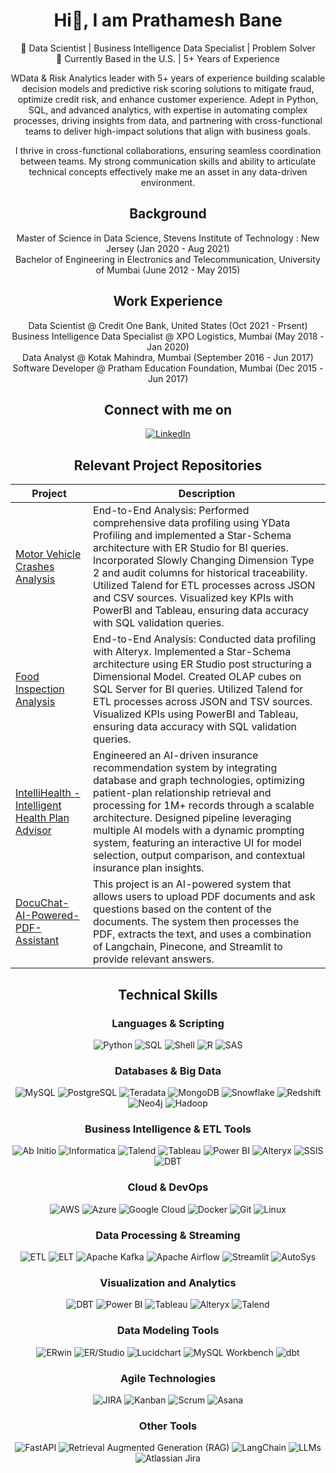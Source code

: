 <div align="center">

# Hi👋, I am Prathamesh Bane

🎯 Data Scientist | Business Intelligence Data Specialist | Problem Solver<br>
📍 Currently Based in the U.S. | 5+ Years of Experience

WData & Risk Analytics leader with 5+ years of experience building scalable decision models and predictive risk scoring solutions to mitigate fraud, optimize credit risk, and enhance customer experience. Adept in Python, SQL, and advanced analytics, with expertise in automating complex processes, driving insights from data, and partnering with cross-functional teams to deliver high-impact solutions that align with business goals.

I thrive in cross-functional collaborations, ensuring seamless coordination between teams. My strong communication skills and ability to articulate technical concepts effectively make me an asset in any data-driven environment.

## Background

Master of Science in Data Science, Stevens Institute of Technology : New Jersey (Jan 2020 - Aug 2021)<br>
Bachelor of Engineering in Electronics and Telecommunication, University of Mumbai (June 2012 - May 2015)

## Work Experience

Data Scientist @ Credit One Bank, United States (Oct 2021 - Prsent)<br>
Business Intelligence Data Specialist @ XPO Logistics, Mumbai (May 2018 - Jan 2020)<br>
Data Analyst @ Kotak Mahindra, Mumbai (September 2016 - Jun 2017)<br>
Software Developer @ Pratham Education Foundation, Mumbai (Dec 2015 - Jun 2017)

## Connect with me on
[![LinkedIn](https://img.shields.io/badge/LinkedIn-0A66C2?style=flat&logo=linkedin&logoColor=white)](https://www.linkedin.com/in/prathameshbane/)

## Relevant Project Repositories

| Project | Description |
|---------|-------------|
| [Motor Vehicle Crashes Analysis](https://github.com/nishita-shewale/Motor-Vehicle-Crash-Analysis) | End-to-End Analysis: Performed comprehensive data profiling using YData Profiling and implemented a Star-Schema architecture with ER Studio for BI queries. Incorporated Slowly Changing Dimension Type 2 and audit columns for historical traceability. Utilized Talend for ETL processes across JSON and CSV sources. Visualized key KPIs with PowerBI and Tableau, ensuring data accuracy with SQL validation queries. |
| [Food Inspection Analysis](https://github.com/nishita-shewale/Food-Inspection-Analysis) | End-to-End Analysis: Conducted data profiling with Alteryx. Implemented a Star-Schema architecture using ER Studio post structuring a Dimensional Model. Created OLAP cubes on SQL Server for BI queries. Utilized Talend for ETL processes across JSON and TSV sources. Visualized KPIs using PowerBI and Tableau, ensuring data accuracy with SQL validation queries. |
| [IntelliHealth - Intelligent Health Plan Advisor](https://github.com/Nishita-Shewale/Intellihealth-Health-Plan-Advisor) | Engineered an AI-driven insurance recommendation system by integrating database and graph technologies, optimizing patient-plan relationship retrieval and processing for 1M+ records through a scalable architecture. Designed pipeline leveraging multiple AI models with a dynamic prompting system, featuring an interactive UI for model selection, output comparison, and contextual insurance plan insights. |
| [DocuChat-AI-Powered-PDF-Assistant](https://github.com/Nishita-Shewale/DocuChat-AI-Powered-PDF-Assistant)| This project is an AI-powered system that allows users to upload PDF documents and ask questions based on the content of the documents. The system then processes the PDF, extracts the text, and uses a combination of Langchain, Pinecone, and Streamlit to provide relevant answers. |

## Technical Skills

### Languages & Scripting
![Python](https://img.shields.io/badge/Python-3776AB?style=flat&logo=python&logoColor=white)
![SQL](https://img.shields.io/badge/SQL-4479A1?style=flat&logo=database&logoColor=white)
![Shell](https://img.shields.io/badge/Shell-4EAA25?style=flat&logo=gnu-bash&logoColor=white)
![R](https://img.shields.io/badge/R-276DC3?style=flat&logo=r&logoColor=white)
![SAS](https://img.shields.io/badge/SAS-0066A1?style=flat&logo=sas&logoColor=white)

### Databases & Big Data
![MySQL](https://img.shields.io/badge/MySQL-4479A1?style=flat&logo=mysql&logoColor=white)
![PostgreSQL](https://img.shields.io/badge/PostgreSQL-336791?style=flat&logo=postgresql&logoColor=white)
![Teradata](https://img.shields.io/badge/Teradata-EE5C2C?style=flat&logo=teradata&logoColor=white)
![MongoDB](https://img.shields.io/badge/MongoDB-47A248?style=flat&logo=mongodb&logoColor=white)
![Snowflake](https://img.shields.io/badge/Snowflake-00A3E0?style=flat&logo=snowflake&logoColor=white)
![Redshift](https://img.shields.io/badge/Amazon%20Redshift-232F3E?style=flat&logo=amazon-aws&logoColor=white)
![Neo4j](https://img.shields.io/badge/Neo4j-008CC1?style=flat&logo=neo4j&logoColor=white)
![Hadoop](https://img.shields.io/badge/Hadoop-66CCFF?style=flat&logo=apache-hadoop&logoColor=white)

### Business Intelligence & ETL Tools
![Ab Initio](https://img.shields.io/badge/Ab%20Initio-000000?style=flat)
![Informatica](https://img.shields.io/badge/Informatica-FF4500?style=flat&logo=informaticacloud&logoColor=white)
![Talend](https://img.shields.io/badge/Talend-FF5025?style=flat&logo=talend&logoColor=white)
![Tableau](https://img.shields.io/badge/Tableau-E97627?style=flat&logo=tableau&logoColor=white)
![Power BI](https://img.shields.io/badge/Power%20BI-F2C811?style=flat&logo=powerbi&logoColor=white)
![Alteryx](https://img.shields.io/badge/Alteryx-00B5E2?style=flat&logo=alteryx&logoColor=white)
![SSIS](https://img.shields.io/badge/SSIS-CC2927?style=flat&logo=microsoft-sql-server&logoColor=white)
![DBT](https://img.shields.io/badge/DBT-FF6347?style=flat&logo=dbt&logoColor=white)

### Cloud & DevOps
![AWS](https://img.shields.io/badge/AWS-232F3E?style=flat&logo=amazonaws&logoColor=white)
![Azure](https://img.shields.io/badge/Azure-0089D6?style=flat&logo=microsoft-azure&logoColor=white)
![Google Cloud](https://img.shields.io/badge/GCP-4285F4?style=flat&logo=google-cloud&logoColor=white)
![Docker](https://img.shields.io/badge/Docker-2496ED?style=flat&logo=docker&logoColor=white)
![Git](https://img.shields.io/badge/Git-F05032?style=flat&logo=git&logoColor=white)
![Linux](https://img.shields.io/badge/Linux-FCC624?style=flat&logo=linux&logoColor=#000000)

### Data Processing & Streaming
![ETL](https://img.shields.io/badge/ETL-FF8800?style=flat)
![ELT](https://img.shields.io/badge/ELT-FF4500?style=flat)
![Apache Kafka](https://img.shields.io/badge/Apache%20Kafka-231F20?style=flat&logo=apache-kafka&logoColor=white)
![Apache Airflow](https://img.shields.io/badge/Apache%20Airflow-017B75?style=flat&logo=apache-airflow&logoColor=white)
![Streamlit](https://img.shields.io/badge/Streamlit-FF4B4B?style=flat&logo=streamlit&logoColor=white)
![AutoSys](https://img.shields.io/badge/AutoSys-00457C?style=flat&logo=autosys&logoColor=white)

### Visualization and Analytics
![DBT](https://img.shields.io/badge/DBT-FF6347?style=flat&logo=dbt&logoColor=white)
![Power BI](https://img.shields.io/badge/Power%20BI-F2C811?style=flat&logo=powerbi&logoColor=white)
![Tableau](https://img.shields.io/badge/Tableau-E97627?style=flat&logo=tableau&logoColor=white)
![Alteryx](https://img.shields.io/badge/Alteryx-00B5E2?style=flat&logo=alteryx&logoColor=white)
![Talend](https://img.shields.io/badge/Talend-FF5025?style=flat&logo=talend&logoColor=white)

### Data Modeling Tools
![ERwin](https://img.shields.io/badge/ERwin-000000?style=flat&logo=erwin&logoColor=white)
![ER/Studio](https://img.shields.io/badge/ER%2FStudio-FF3621?style=flat&logo=idera&logoColor=white)
![Lucidchart](https://img.shields.io/badge/Lucidchart-F16A2D?style=flat&logo=lucidchart&logoColor=white)
![MySQL Workbench](https://img.shields.io/badge/MySQL%20Workbench-4479A1?style=flat&logo=mysql&logoColor=white)
![dbt](https://img.shields.io/badge/dbt-FF694B?style=flat&logo=dbt&logoColor=white)

### Agile Technologies
![JIRA](https://img.shields.io/badge/JIRA-0052CC?style=flat&logo=jira&logoColor=white)
![Kanban](https://img.shields.io/badge/Kanban-0079BF?style=flat&logo=trello&logoColor=white)
![Scrum](https://img.shields.io/badge/Scrum-6DB33F?style=flat&logo=scrumalliance&logoColor=white)
![Asana](https://img.shields.io/badge/Asana-273347?style=flat&logo=asana&logoColor=white)

### Other Tools
![FastAPI](https://img.shields.io/badge/FastAPI-009688?style=flat&logo=fastapi&logoColor=white)
![Retrieval Augmented Generation (RAG)](https://img.shields.io/badge/RAG-FFD700?style=flat&logo=googleretrievalaugmentedgeneration&logoColor=white)
![LangChain](https://img.shields.io/badge/LangChain-2C80B3?style=flat&logo=langchain&logoColor=white)
![LLMs](https://img.shields.io/badge/LLMs-4C4C9A?style=flat)
![Atlassian Jira](https://img.shields.io/badge/Atlassian%20Jira-0052CC?style=flat&logo=atlassian&logoColor=white)

</div>
